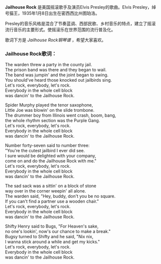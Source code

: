 

**Jailhouse Rock** 是美国摇滚歌手及演员Elvis Presley的歌曲。Elvis
Presley，绰号猫王，1935年1月8日出生在密西西比州图珀洛。

  
Presley的音乐风格是混合了节奏蓝调、西部民歌、乡村音乐的特点，建立了摇滚流行音乐的主要形式。使摇滚乐在世界范围的流行普及化。

  
歌词下方是 _Jailhouse Rock钢琴谱_ ，希望大家喜欢。

### Jailhouse Rock歌词：

The warden threw a party in the county jail.  
The prison band was there and they began to wail.  
The band was jumpin' and the joint began to swing.  
You should've heard those knocked out jailbirds sing.  
Let's rock, everybody, let's rock.  
Everybody in the whole cell block  
was dancin' to the Jailhouse Rock.

Spider Murphy played the tenor saxophone,  
Little Joe was blowin' on the slide trombone.  
The drummer boy from Illinois went crash, boom, bang,  
the whole rhythm section was the Purple Gang.  
Let's rock, everybody, let's rock.  
Everybody in the whole cell block  
was dancin' to the Jailhouse Rock.

Number forty-seven said to number three:  
"You're the cutest jailbird I ever did see.  
I sure would be delighted with your company,  
come on and do the Jailhouse Rock with me."  
Let's rock, everybody, let's rock.  
Everybody in the whole cell block  
was dancin' to the Jailhouse Rock.

The sad sack was a sittin' on a block of stone  
way over in the corner weepin' all alone.  
The warden said, "Hey, buddy, don't you be no square.  
If you can't find a partner use a wooden chair."  
Let's rock, everybody, let's rock.  
Everybody in the whole cell block  
was dancin' to the Jailhouse Rock.

Shifty Henry said to Bugs, "For Heaven's sake,  
no one's lookin', now's our chance to make a break."  
Bugsy turned to Shifty and he said, "Nix nix,  
I wanna stick around a while and get my kicks."  
Let's rock, everybody, let's rock.  
Everybody in the whole cell block  
was dancin' to the Jailhouse Rock.

